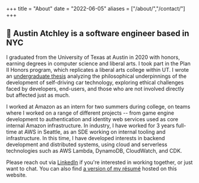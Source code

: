 +++
title = "About"
date = "2022-06-05"
aliases = ["/about/","/contact/"]
+++

## :wave: Austin Atchley is a software engineer based in NYC


I graduated from the University of Texas at Austin in 2020 with honors, earning degrees in computer science and liberal arts. I took part in the Plan II Honors program, which replicates a liberal arts college within UT. I wrote an [undergraduate thesis](/documents/thesis.pdf) analyzing the philosophical underpinnings of the development of self-driving car technology, exploring ethical challenges faced by developers, end-users, and those who are not involved directly but affected just as much. 

I worked at Amazon as an intern for two summers during college, on teams where I worked on a range of different projects -- from game engine development to authentication and identity web services used as core internal Amazon infrastructure. In industry, I have worked for 3 years full-time at AWS in Seattle, as an SDE working on internal tooling and infrastructure. In this time, I have developed interests in backend development and distributed systems, using cloud and serverless technologies such as AWS Lambda, DynamoDB, CloudWatch, and CDK.

Please reach out via [LinkedIn](https://www.linkedin.com/in/austin-atchley/) if you're interested in working together, or just want to chat. You can also find [a version of my résumé](/documents/resume.pdf) hosted on this website.
